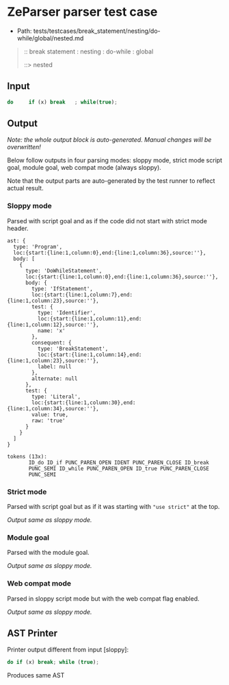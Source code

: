 # ZeParser parser test case

- Path: tests/testcases/break_statement/nesting/do-while/global/nested.md

> :: break statement : nesting : do-while : global
>
> ::> nested

## Input

`````js
do     if (x) break   ; while(true);
`````

## Output

_Note: the whole output block is auto-generated. Manual changes will be overwritten!_

Below follow outputs in four parsing modes: sloppy mode, strict mode script goal, module goal, web compat mode (always sloppy).

Note that the output parts are auto-generated by the test runner to reflect actual result.

### Sloppy mode

Parsed with script goal and as if the code did not start with strict mode header.

`````
ast: {
  type: 'Program',
  loc:{start:{line:1,column:0},end:{line:1,column:36},source:''},
  body: [
    {
      type: 'DoWhileStatement',
      loc:{start:{line:1,column:0},end:{line:1,column:36},source:''},
      body: {
        type: 'IfStatement',
        loc:{start:{line:1,column:7},end:{line:1,column:23},source:''},
        test: {
          type: 'Identifier',
          loc:{start:{line:1,column:11},end:{line:1,column:12},source:''},
          name: 'x'
        },
        consequent: {
          type: 'BreakStatement',
          loc:{start:{line:1,column:14},end:{line:1,column:23},source:''},
          label: null
        },
        alternate: null
      },
      test: {
        type: 'Literal',
        loc:{start:{line:1,column:30},end:{line:1,column:34},source:''},
        value: true,
        raw: 'true'
      }
    }
  ]
}

tokens (13x):
       ID_do ID_if PUNC_PAREN_OPEN IDENT PUNC_PAREN_CLOSE ID_break
       PUNC_SEMI ID_while PUNC_PAREN_OPEN ID_true PUNC_PAREN_CLOSE
       PUNC_SEMI
`````

### Strict mode

Parsed with script goal but as if it was starting with `"use strict"` at the top.

_Output same as sloppy mode._

### Module goal

Parsed with the module goal.

_Output same as sloppy mode._

### Web compat mode

Parsed in sloppy script mode but with the web compat flag enabled.

_Output same as sloppy mode._

## AST Printer

Printer output different from input [sloppy]:

````js
do if (x) break; while (true);
````

Produces same AST
